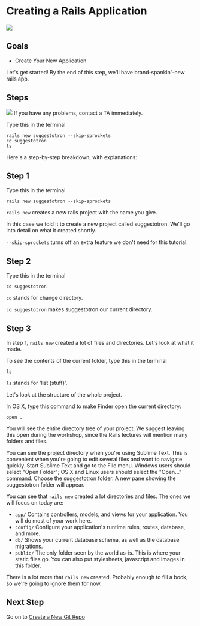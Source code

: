 # Creating a Rails Application  

<img src="/images/curriculum/Start_page.png" class="thumbnail"></img>

## Goals

* Create Your New Application

Let's get started! By the end of this step, we'll have brand-spankin'-new rails app.


## Steps

<img src="/images/info.png"></img> If you have any problems, contact a TA immediately.

Type this in the terminal

```text
rails new suggestotron --skip-sprockets
cd suggestotron
ls
```

Here's a step-by-step breakdown, with explanations:


## Step 1

Type this in the terminal

```text
rails new suggestotron --skip-sprockets
```

`rails new` creates a new rails project with the name you give.

In this case we told it to create a new project called suggestotron. We'll go
into detail on what it created shortly.

`--skip-sprockets` turns off an extra feature we don't need for this tutorial.


## Step 2

Type this in the terminal

```text
cd suggestotron
```

`cd` stands for change directory.

`cd suggestotron` makes suggestotron our current directory.


## Step 3

In step 1, `rails new` created a lot of files and directories. Let's look at what it made.

To see the contents of the current folder, type this in the terminal

```text
ls
```

`ls` stands for 'list (stuff)'.


Let's look at the structure of the whole project. 

In OS X, type this command to make Finder open the current directory:

```text
open .
```

You will see the entire directory tree of your project. We suggest leaving this
open during the workshop, since the Rails lectures will mention many folders
and files. 

You can see the project directory when you're using Sublime Text. This is
convenient when you're going to edit several files and want to navigate
quickly.  Start Sublime Text and go to the File menu. Windows users should
select "Open Folder"; OS X and Linux users should select the "Open..." command.
Choose the suggestotron folder. A new pane showing the suggestotron folder will
appear.

You can see that `rails new` created a lot directories and files. The ones we will focus on today are:

* `app/` Contains controllers, models, and views for your application.  You will do most of your work here.  
* `config/` Configure your application's runtime rules, routes, database, and more.  
* `db/` Shows your current database schema, as well as the database migrations.  
* `public/` The only folder seen by the world as-is. This is where your static files go. You can also put stylesheets, javascript and images in this folder.

There is a lot more that `rails new` created. Probably enough to fill a book,
so we're going to ignore them for now.


## Next Step

Go on to [Create a New Git Repo](create_a_new_git_repo)

